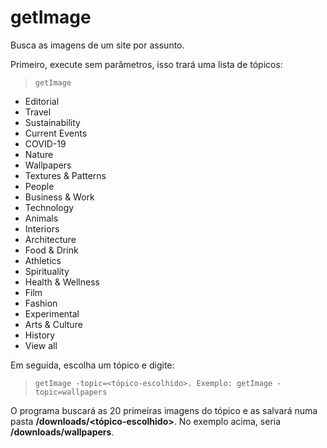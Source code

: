 # getImage

Busca as imagens de um site por assunto.

Primeiro, execute sem parâmetros, isso trará uma lista de tópicos:
>```getImage```

* Editorial
* Travel
* Sustainability
* Current Events
* COVID-19
* Nature
* Wallpapers
* Textures &amp; Patterns
* People
* Business &amp; Work
* Technology
* Animals
* Interiors
* Architecture
* Food &amp; Drink
* Athletics
* Spirituality
* Health &amp; Wellness
* Film
* Fashion
* Experimental
* Arts &amp; Culture
* History
* View all

Em seguida, escolha um tópico e digite:
>```getImage -topic=<tópico-escolhido>. Exemplo: getImage -topic=wallpapers```

O programa buscará as 20 primeiras imagens do tópico e as salvará numa pasta **/downloads/<tópico-escolhido>**. No exemplo acima, seria **/downloads/wallpapers**.